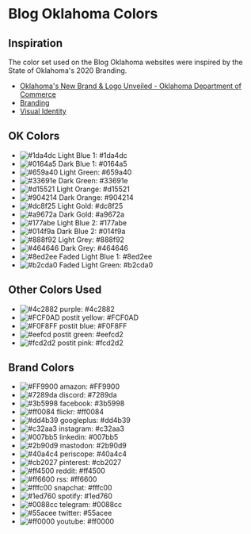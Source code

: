 # Blog Oklahoma Colors


## Inspiration 
The color set used on the Blog Oklahoma websites were inspired by the State of Oklahoma's 2020 Branding. 
 
- [Oklahoma's New Brand & Logo Unveiled - Oklahoma Department of Commerce](https://www.okcommerce.gov/oklahomas-new-brand-logo-unveiled/)
- [Branding](https://oklahoma.gov/branding.html)
- [Visual Identity](https://oklahoma.gov/branding/visual-identity.html)

## OK Colors

- ![#1da4dc](https://via.placeholder.com/15/1da4dc/000000?text=+) Light Blue 1: #1da4dc
- ![#0164a5](https://via.placeholder.com/15/0164a5/000000?text=+) Dark Blue 1: #0164a5
- ![#659a40](https://via.placeholder.com/15/659a40/000000?text=+) Light Green: #659a40
- ![#33691e](https://via.placeholder.com/15/33691e/000000?text=+) Dark Green: #33691e
- ![#d15521](https://via.placeholder.com/15/d15521/000000?text=+) Light Orange: #d15521
- ![#904214](https://via.placeholder.com/15/904214/000000?text=+) Dark Orange: #904214
- ![#dc8f25](https://via.placeholder.com/15/dc8f25/000000?text=+) Light Gold: #dc8f25
- ![#a9672a](https://via.placeholder.com/15/a9672a/000000?text=+) Dark Gold: #a9672a
- ![#177abe](https://via.placeholder.com/15/177abe/000000?text=+)  Light Blue 2: #177abe
- ![#014f9a](https://via.placeholder.com/15/014f9a/000000?text=+) Dark Blue 2: #014f9a
- ![#888f92](https://via.placeholder.com/15/888f92/000000?text=+) Light Grey: #888f92
- ![#464646](https://via.placeholder.com/15/464646/000000?text=+) Dark Grey: #464646
- ![#8ed2ee](https://via.placeholder.com/15/8ed2ee/000000?text=+) Faded Light Blue 1: #8ed2ee
- ![#b2cda0](https://via.placeholder.com/15/b2cda0/000000?text=+) Faded Light Green: #b2cda0
  
## Other Colors Used

 - ![#4c2882](https://via.placeholder.com/15/4c2882/000000?text=+) purple: #4c2882
-  ![#FCF0AD](https://via.placeholder.com/15/FCF0AD/000000?text=+) postit yellow: #FCF0AD
 - ![#F0F8FF](https://via.placeholder.com/15/F0F8FF/000000?text=+) postit blue: #F0F8FF
 - ![#eefcd](https://via.placeholder.com/15/eefcd/000000?text=+) postit green: #eefcd2
 - ![#fcd2d2](https://via.placeholder.com/15/fcd2d2/000000?text=+) postit pink: #fcd2d2


## Brand Colors

- ![#FF9900](https://via.placeholder.com/15/FF9900/000000?text=+) amazon: #FF9900
- ![#7289da](https://via.placeholder.com/15/7289da/000000?text=+) discord: #7289da
- ![#3b5998](https://via.placeholder.com/15/3b5998/000000?text=+) facebook: #3b5998
- ![#ff0084](https://via.placeholder.com/15/ff0084/000000?text=+) flickr: #ff0084
- ![#dd4b39](https://via.placeholder.com/15/dd4b39/000000?text=+) googleplus: #dd4b39
- ![#c32aa3](https://via.placeholder.com/15/c32aa3/000000?text=+) instagram: #c32aa3
- ![#007bb5](https://via.placeholder.com/15/007bb5/000000?text=+) linkedin: #007bb5
- ![#2b90d9](https://via.placeholder.com/15/2b90d9/000000?text=+) mastodon: #2b90d9
- ![#40a4c4](https://via.placeholder.com/15/40a4c4/000000?text=+) periscope: #40a4c4
- ![#cb2027](https://via.placeholder.com/15/cb2027/000000?text=+) pinterest: #cb2027
- ![#ff4500](https://via.placeholder.com/15/ff4500/000000?text=+) reddit: #ff4500
- ![#ff6600](https://via.placeholder.com/15/ff6600/000000?text=+) rss: #ff6600
- ![#fffc00](https://via.placeholder.com/15/fffc00/000000?text=+) snapchat: #fffc00
- ![#1ed760](https://via.placeholder.com/15/1ed760/000000?text=+) spotify: #1ed760
- ![#0088cc](https://via.placeholder.com/15/0088cc/000000?text=+) telegram: #0088cc
- ![#55acee](https://via.placeholder.com/15/55acee/000000?text=+) twitter: #55acee
- ![#ff0000](https://via.placeholder.com/15/ff0000/000000?text=+) youtube: #ff0000 
